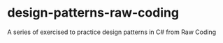 # design-patterns-raw-coding
A series of exercised to practice design patterns in C# from Raw Coding
